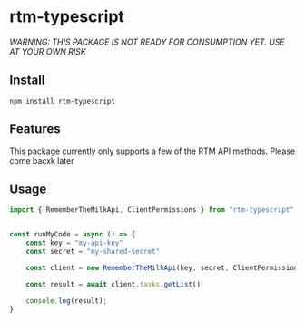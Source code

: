 # rtm-typescript

*WARNING: THIS PACKAGE IS NOT READY FOR CONSUMPTION YET. USE AT YOUR OWN RISK*

## Install

```
npm install rtm-typescript
```

## Features

This package currently only supports a few of the RTM API methods. Please come
bacxk later


## Usage

```TypeScript
import { RememberTheMilkApi, ClientPermissions } from "rtm-typescript"


const runMyCode = async () => {
    const key = "my-api-key"
    const secret = "my-shared-secret"

    const client = new RememberTheMilkApi(key, secret, ClientPermissions.Read)

    const result = await client.tasks.getList()

    console.log(result);
}
```

